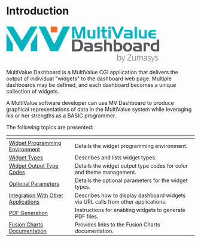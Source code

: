 # Introduction

<PageHeader />

![introduction-to-mv-dashboard: 1506460922079](./1506460922079.jpg)

MultiValue Dashboard is a MultiValue CGI application that delivers the output of individual "widgets" to the dashboard web page. Multiple dashboards may be defined, and each dashboard becomes a unique collection of widgets.

A MultiValue software developer can use MV Dashboard to produce graphical representations of data in the MultiValue system while leveraging his or her strengths as a BASIC programmer.

The following topics are presented:


| <!----> | <!----> |
| --- | --- |
| [Widget Programming Environment](./../programmers-guide/widgets/programming-environment/README.md)<br> | Details the widget programming environment.<br> |
| [Widget Types](./../programmers-guide/widgets/types/README.md)<br> | Describes and lists widget types.<br> |
| [Widget Output Type Codes](./../programmers-guide/widgets/output-type-codes/README.md)<br> | Details the widget output type codes for color and theme management.<br> |
| [Optional Parameters](./../programmers-guide/widgets/optional-parameters/README.md)<br> | Details the optional parameters for the widget types.<br> |
| [Integration With Other Applications](./../programmers-guide/integration/README.md)<br> | Describes how to display dashboard widgets via URL calls from other applications.<br> |
| [PDF Generation](./../programmers-guide/pdf-generation/README.md) | Instructions for enabling widgets to generate PDF files.<br> |
| [Fusion Charts Documentation](./../programmers-guide/fusion-charts/README.md)<br> | Provides links to the Fusion Charts documentation.<br> |



